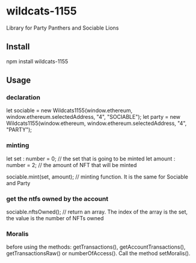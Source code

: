 # wildcats-1155
Library for Party Panthers and Sociable Lions

## Install
npm install wildcats-1155

## Usage
### declaration
let sociable  = new Wildcats1155(window.ethereum, window.ethereum.selectedAddress, "4", "SOCIABLE");
let party  = new Wildcats1155(window.ethereum, window.ethereum.selectedAddress, "4", "PARTY");

### minting
let set : number = 0; // the set that is going to be minted
let amount : number = 2; // the amount of NFT that will be minted

sociable.mint(set, amount); // minting function. It is the same for Sociable and Party

### get the ntfs owned by the account
sociable.nftsOwned(); // return an array. The index of the array is the set, the value is the number of NFTs owned

### Moralis
before using the methods: getTransactions(), getAccountTransactions(), getTransactionsRaw() or numberOfAccess(). Call the method setMoralis().